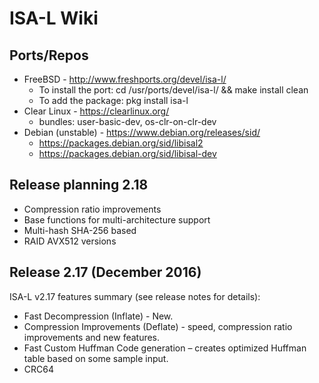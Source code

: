 # ISA-L Wiki

## Ports/Repos
* FreeBSD - http://www.freshports.org/devel/isa-l/
    - To install the port: cd /usr/ports/devel/isa-l/ && make install clean
    - To add the package: pkg install isa-l
* Clear Linux - https://clearlinux.org/
    - bundles: user-basic-dev, os-clr-on-clr-dev
* Debian (unstable) - https://www.debian.org/releases/sid/
    - https://packages.debian.org/sid/libisal2
    - https://packages.debian.org/sid/libisal-dev

## Release planning 2.18
* Compression ratio improvements
* Base functions for multi-architecture support
* Multi-hash SHA-256 based
* RAID AVX512 versions


## Release 2.17 (December 2016)

ISA-L v2.17 features summary (see release notes for details):
* Fast Decompression (Inflate) - New.
* Compression Improvements (Deflate) - speed, compression ratio improvements and new features.
* Fast Custom Huffman Code generation – creates optimized Huffman table based on some sample input.
* CRC64
